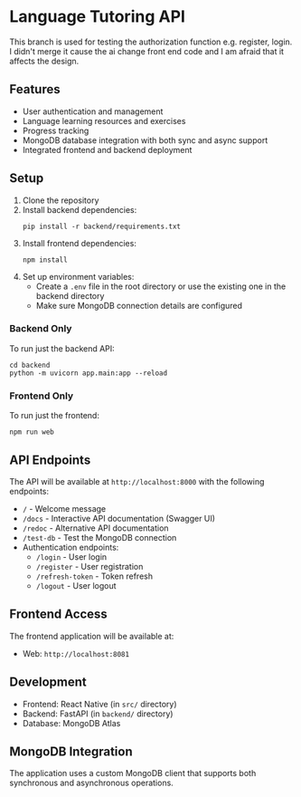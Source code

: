 # Language Tutoring API

This branch is used for testing the authorization function e.g. register, login. I didn't merge it cause the ai change front end code 
and I am afraid that it affects the design.

## Features

- User authentication and management
- Language learning resources and exercises
- Progress tracking
- MongoDB database integration with both sync and async support
- Integrated frontend and backend deployment

## Setup

1. Clone the repository
2. Install backend dependencies:
   ```
   pip install -r backend/requirements.txt
   ```
3. Install frontend dependencies:
   ```
   npm install
   ```
4. Set up environment variables:
   - Create a `.env` file in the root directory or use the existing one in the backend directory
   - Make sure MongoDB connection details are configured

### Backend Only

To run just the backend API:

```
cd backend
python -m uvicorn app.main:app --reload
```

### Frontend Only

To run just the frontend:

```
npm run web
```

## API Endpoints

The API will be available at `http://localhost:8000` with the following endpoints:

- `/` - Welcome message
- `/docs` - Interactive API documentation (Swagger UI)
- `/redoc` - Alternative API documentation
- `/test-db` - Test the MongoDB connection
- Authentication endpoints:
  - `/login` - User login
  - `/register` - User registration
  - `/refresh-token` - Token refresh
  - `/logout` - User logout

## Frontend Access

The frontend application will be available at:
- Web: `http://localhost:8081`


## Development

- Frontend: React Native (in `src/` directory)
- Backend: FastAPI (in `backend/` directory)
- Database: MongoDB Atlas

## MongoDB Integration

The application uses a custom MongoDB client that supports both synchronous and asynchronous operations.

